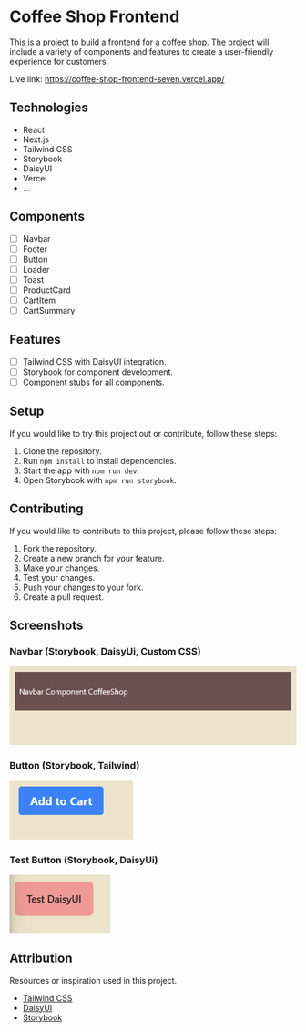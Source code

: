 # Coffee Shop Frontend

This is a project to build a frontend for a coffee shop. The project will include a variety of components and features to create a user-friendly experience for customers.

Live link: https://coffee-shop-frontend-seven.vercel.app/

## Technologies

- React
- Next.js
- Tailwind CSS
- Storybook
- DaisyUI
- Vercel
- ...

## Components

- [ ] Navbar
- [ ] Footer
- [ ] Button
- [ ] Loader
- [ ] Toast
- [ ] ProductCard
- [ ] CartItem
- [ ] CartSummary

## Features

- [ ] Tailwind CSS with DaisyUI integration.
- [ ] Storybook for component development.
- [ ] Component stubs for all components.

## Setup

If you would like to try this project out or contribute, follow these steps:

1. Clone the repository.
2. Run `npm install` to install dependencies.
3. Start the app with `npm run dev`.
4. Open Storybook with `npm run storybook`.

## Contributing

If you would like to contribute to this project, please follow these steps:

1. Fork the repository.
2. Create a new branch for your feature.
3. Make your changes.
4. Test your changes.
5. Push your changes to your fork.
6. Create a pull request.

## Screenshots

### Navbar (Storybook, DaisyUi, Custom CSS)

![alt text](image.png)

### Button (Storybook, Tailwind)

![alt text](image-1.png)

### Test Button (Storybook, DaisyUi)

![alt text](image-2.png)

## Attribution

Resources or inspiration used in this project.

- [Tailwind CSS](https://tailwindcss.com/)
- [DaisyUI](https://daisyui.com/)
- [Storybook](https://storybook.js.org/)
